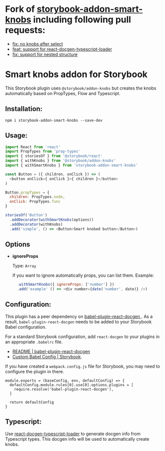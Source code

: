 # Fork of [storybook-addon-smart-knobs](https://www.npmjs.com/package/storybook-addon-smart-knobs) including following pull requests:
* [fix: no knobs after select](https://github.com/storybookjs/addon-smart-knobs/pull/60)
* [feat: support for react-docgen-typescript-loader](https://github.com/storybookjs/addon-smart-knobs/pull/61)
* [fix: support for nested structure](https://github.com/storybookjs/addon-smart-knobs/pull/62)

# Smart knobs addon for Storybook

This Storybook plugin uses `@storybook/addon-knobs` but creates the knobs automatically based on PropTypes, Flow and Typescript.

## Installation:

```
npm i storybook-addon-smart-knobs --save-dev
```

## Usage:

```js
import React from 'react'
import PropTypes from 'prop-types'
import { storiesOf } from '@storybook/react'
import { withKnobs } from '@storybook/addon-knobs'
import { withSmartKnobs } from 'storybook-addon-smart-knobs'

const Button = ({ children, onClick }) => (
  <button onClick={ onClick }>{ children }</button>
)

Button.propTypes = {
  children: PropTypes.node,
  onClick: PropTypes.func
}

storiesOf('Button')
  .addDecorator(withSmartKnobs(options))
  .addDecorator(withKnobs)
  .add('simple', () => <Button>Smart knobed button</Button>)

```

## Options

- **ignoreProps**
  
  Type: `Array`

  If you want to ignore automatically props, you can list them. Example:
  ```js
    .withSmartKnobs({ ignoreProps: ['number'] })
    .add('example' () => <div number={date('number', date)} />) 
  ```

## Configuration:

This plugin has a peer dependency on [babel-plugin-react-docgen
](https://github.com/storybooks/babel-plugin-react-docgen). As a result, `babel-plugin-react-docgen` needs to be added to your Storybook Babel configuration.

For a standard Storybook configuration, add `react-docgen` to your plugins in an appropriate `.babelrc` file.

  - [README | babel-plugin-react-docgen](https://github.com/storybooks/babel-plugin-react-docgen/blob/master/README.md)
  - [Custom Babel Config | Storybook](https://storybook.js.org/configurations/custom-babel-config/).

If you have created a `webpack.config.js` file for Storybook, you may need to configure the plugin in there.

```
module.exports = (baseConfig, env, defaultConfig) => {
  defaultConfig.module.rules[0].use[0].options.plugins = [
    require.resolve('babel-plugin-react-docgen'),
  ]

  return defaultConfig
}
```

## Typescript:

Use [react-docgen-typescript-loader](https://github.com/strothj/react-docgen-typescript-loader) to generate docgen info from Typescript types. This docgen info will be used to automatically create knobs.
